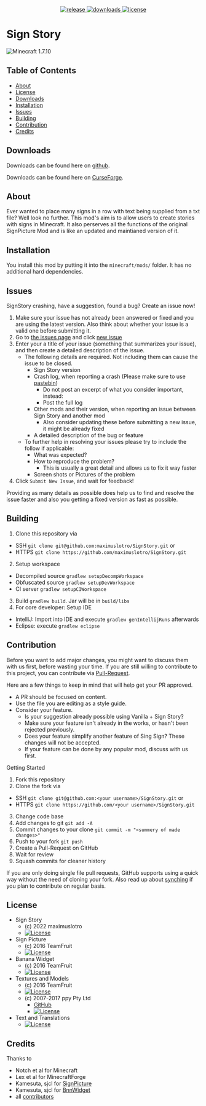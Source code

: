 <p align="center">
  <a href="https://github.com/maximuslotro/SignStory/releases" target="_blank">
    <img alt="release" src="https://img.shields.io/github/v/release/maximuslotro/SignStory?color=56bcd3" />
  </a>
  <a href="https://github.com/maximuslotro/SignStory/releases" target="_blank">
    <img alt="downloads" src="https://img.shields.io/github/downloads/maximuslotro/SignStory/total?color=56bcd3" />
  </a>
  <a href="https://github.com/maximuslotro/SignStory/main/LICENSE.md" target="_blank">
    <img alt="license" src="https://img.shields.io/badge/License-LGPLv3-blue.svg?style=flat" />
  </a>
</p>

# Sign Story
![Minecraft 1.7.10](https://img.shields.io/badge/Minecraft-1.7.10-green.svg?style=flat)

## Table of Contents

* [About](#about)
* [License](#license)
* [Downloads](#downloads)
* [Installation](#installation)
* [Issues](#issues)
* [Building](#building)
* [Contribution](#contribution)
* [Credits](#credits)

## Downloads

Downloads can be found here on [github](https://github.com/maximuslotr/SignStory/releases).

Downloads can be found here on [CurseForge](https://www.curseforge.com/minecraft/mc-mods/signstory/files).

## About

Ever wanted to place many signs in a row with text being supplied from a txt file? Well look no further. This mod's aim is to allow users to create stories with signs in Minecraft. It also perserves all the functions of the original SignPicture Mod and is like an updated and maintianed version of it.

## Installation

You install this mod by putting it into the `minecraft/mods/` folder. It has no additional hard dependencies.

## Issues

SignStory crashing, have a suggestion, found a bug?  Create an issue now!

1. Make sure your issue has not already been answered or fixed and you are using the latest version. Also think about whether your issue is a valid one before submitting it.
2. Go to [the issues page](https://github.com/maximuslotro/SignStory/issues) and click [new issue](https://github.com/maximuslotro/SignStory/issues/new)
3. Enter your a title of your issue (something that summarizes your issue), and then create a detailed description of the issue.
    * The following details are required. Not including them can cause the issue to be closed.
        * Sign Story version
        * Crash log, when reporting a crash (Please make sure to use [pastebin](http://pastebin.com/))
            * Do not post an excerpt of what you consider important, instead:
            * Post the full log
        * Other mods and their version, when reporting an issue between Sign Story and another mod
            * Also consider updating these before submitting a new issue, it might be already fixed
        * A detailed description of the bug or feature
    * To further help in resolving your issues please try to include the follow if applicable:
        * What was expected?
        * How to reproduce the problem?
            * This is usually a great detail and allows us to fix it way faster
        * Screen shots or Pictures of the problem
5. Click `Submit New Issue`, and wait for feedback!

Providing as many details as possible does help us to find and resolve the issue faster and also you getting a fixed version as fast as possible.

## Building

1. Clone this repository via
  - SSH `git clone git@github.com:maximuslotro/SignStory.git` or
  - HTTPS `git clone https://github.com/maximuslotro/SignStory.git`
2. Setup workspace
  - Decompiled source `gradlew setupDecompWorkspace`
  - Obfuscated source `gradlew setupDevWorkspace`
  - CI server `gradlew setupCIWorkspace`
3. Build `gradlew build`. Jar will be in `build/libs`
4. For core developer: Setup IDE
  - IntelliJ: Import into IDE and execute `gradlew genIntellijRuns` afterwards
  - Eclipse: execute `gradlew eclipse`

## Contribution

Before you want to add major changes, you might want to discuss them with us first, before wasting your time.
If you are still willing to contribute to this project, you can contribute via [Pull-Request](https://help.github.com/articles/creating-a-pull-request).

Here are a few things to keep in mind that will help get your PR approved.

* A PR should be focused on content.
* Use the file you are editing as a style guide.
* Consider your feature.
  - Is your suggestion already possible using Vanilla + Sign Story?
  - Make sure your feature isn't already in the works, or hasn't been rejected previously.
  - Does your feature simplify another feature of Sing Sign? These changes will not be accepted.
  - If your feature can be done by any popular mod, discuss with us first.

Getting Started

1. Fork this repository
2. Clone the fork via
  * SSH `git clone git@github.com:<your username>/SignStory.git` or
  * HTTPS `git clone https://github.com/<your username>/SignStory.git`
3. Change code base
4. Add changes to git `git add -A`
5. Commit changes to your clone `git commit -m "<summery of made changes>"`
6. Push to your fork `git push`
7. Create a Pull-Request on GitHub
8. Wait for review
9. Squash commits for cleaner history

If you are only doing single file pull requests, GitHub supports using a quick way without the need of cloning your fork. Also read up about [synching](https://help.github.com/articles/syncing-a-fork) if you plan to contribute on regular basis.

## License
* Sign Story
  - (c) 2022 maximuslotro
  - [![License](https://img.shields.io/badge/License-LGPLv3-blue.svg?style=flat)](https://raw.githubusercontent.com/maximuslotro/SignStory/main/LICENSE.md)
* Sign Picture
  - (c) 2016 TeamFruit
  - [![License](https://img.shields.io/badge/License-LGPLv3-blue.svg?style=flat)](https://raw.githubusercontent.com/Team-Fruit/SignPicture/master/LICENSE.md)
* Banana Widget
  - (c) 2016 TeamFruit
  - [![License](https://img.shields.io/badge/license-MIT-blue.svg?style=flat)](https://opensource.org/licenses/mit-license.php)
* Textures and Models
  - (c) 2016 TeamFruit
  - [![License](https://img.shields.io/badge/License-CC%20BY--NC--SA%204.0-yellow.svg?style=flat)](https://creativecommons.org/licenses/by-nc-sa/4.0/legalcode)
  - (c) 2007-2017 ppy Pty Ltd
    - [GitHub](https://github.com/ppy/osu-resources)
    - [![License](https://img.shields.io/badge/License-CC%20BY--NC--SA%204.0-yellow.svg?style=flat)](https://github.com/ppy/osu-resources/blob/master/LICENCE.md)
* Text and Translations
  - [![License](https://img.shields.io/badge/License-No%20Restriction-green.svg?style=flat)](https://creativecommons.org/publicdomain/zero/1.0/)

## Credits

Thanks to

* Notch et al for Minecraft
* Lex et al for MinecraftForge
* Kamesuta, sjcl for [SignPicture](https://github.com/Team-Fruit/SignPicture)
* Kamesuta, sjcl for [BnnWidget](https://github.com/Team-Fruit/BnnWidget/tree/351ee3e321502b7c51e60bdbbdb1a523299a78f1)
* all [contributors](https://github.com/maximuslotro/SignStory/graphs/contributors)
